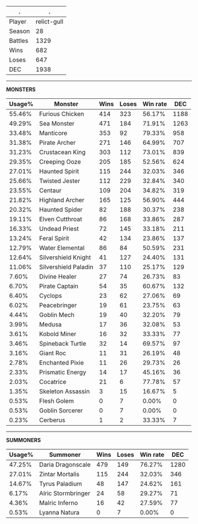 .|.
|-|-
Player|relict-gull
Season|28
Battles|1329
Wins|682
Loses|647
DEC|1938

---
**MONSTERS**

Usage%|Monster|Wins|Loses|Win rate|DEC|
-|-|-|-|-|-|
55.46%|Furious Chicken|414|323|56.17%|1188|
49.29%|Sea Monster|471|184|71.91%|1263|
33.48%|Manticore|353|92|79.33%|958|
31.38%|Pirate Archer|271|146|64.99%|707|
31.23%|Crustacean King|303|112|73.01%|839|
29.35%|Creeping Ooze|205|185|52.56%|624|
27.01%|Haunted Spirit|115|244|32.03%|346|
25.66%|Twisted Jester|112|229|32.84%|340|
23.55%|Centaur|109|204|34.82%|319|
21.82%|Highland Archer|165|125|56.90%|444|
20.32%|Haunted Spider|82|188|30.37%|238|
19.11%|Elven Cutthroat|86|168|33.86%|287|
16.33%|Undead Priest|72|145|33.18%|211|
13.24%|Feral Spirit|42|134|23.86%|137|
12.79%|Water Elemental|86|84|50.59%|231|
12.64%|Silvershield Knight|41|127|24.40%|131|
11.06%|Silvershield Paladin|37|110|25.17%|129|
7.60%|Divine Healer|27|74|26.73%|83|
6.70%|Pirate Captain|54|35|60.67%|132|
6.40%|Cyclops|23|62|27.06%|69|
6.02%|Peacebringer|19|61|23.75%|63|
4.44%|Goblin Mech|19|40|32.20%|79|
3.99%|Medusa|17|36|32.08%|53|
3.61%|Kobold Miner|16|32|33.33%|77|
3.46%|Spineback Turtle|32|14|69.57%|97|
3.16%|Giant Roc|11|31|26.19%|48|
2.78%|Enchanted Pixie|11|26|29.73%|26|
2.33%|Prismatic Energy|14|17|45.16%|36|
2.03%|Cocatrice|21|6|77.78%|57|
1.35%|Skeleton Assassin|3|15|16.67%|5|
0.53%|Flesh Golem|0|7|0.00%|0|
0.53%|Goblin Sorcerer|0|7|0.00%|0|
0.23%|Cerberus|1|2|33.33%|7|

---
**SUMMONERS**

Usage%|Summoner|Wins|Loses|Win rate|DEC|
-|-|-|-|-|-|
47.25%|Daria Dragonscale|479|149|76.27%|1280|
27.01%|Zintar Mortalis|115|244|32.03%|346|
14.67%|Tyrus Paladium|48|147|24.62%|161|
6.17%|Alric Stormbringer|24|58|29.27%|71|
4.36%|Malric Inferno|16|42|27.59%|77|
0.53%|Lyanna Natura|0|7|0.00%|0|
